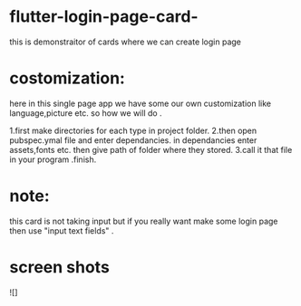 # flutter-login-page-card-
this is demonstraitor of cards where we can create login page 

# costomization:
here in this single page app we have some our own customization like 
language,picture etc. so how we will do .

1.first make directories for each type in project folder.
2.then open pubspec.ymal file and enter dependancies.
  in dependancies enter assets,fonts etc.
  then give path of folder where they stored.
3.call it that file in your program .finish.

# note:
this card is not taking input but if you really want make some login page then use "input text fields" .

# screen shots

![]

